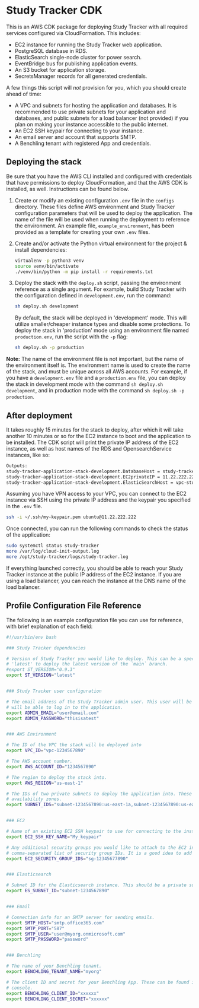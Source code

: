 # Study Tracker CDK

This is an AWS CDK package for deploying Study Tracker with all required services configured via CloudFormation. This 
includes:

- EC2 instance for running the Study Tracker web application.
- PostgreSQL database in RDS.
- ElasticSearch single-node cluster for power search.
- EventBridge bus for publishing application events.
- An S3 bucket for application storage.
- SecretsManager records for all generated credentials.

A few things this script will *not* provision for you, which you should create ahead of time:

- A VPC and subnets for hosting the application and databases. It is recommended to use private subnets for your application and databases, and public subnets for a load balancer (not provided) if you plan on making your instance accessible to the public internet. 
- An EC2 SSH keypair for connecting to your instance.
- An email server and account that supports SMTP.
- A Benchling tenant with registered App and credentials.

## Deploying the stack

Be sure that you have the AWS CLI installed and configured with credentials that have permissions 
to deploy CloudFormation, and that the AWS CDK is installed, as well. Instructions can be found
below. 

1. Create or modify an existing configuration `.env` file in the `configs` directory. These files define AWS environment and Study Tracker configuration parameters that will be used to deploy the application. The name of the file will be used when running the deployment to reference the environment. An example file, `example_environment`, has been provided as a template for creating your own `.env` files.
2. Create and/or activate the Python virtual environment for the project & install dependencies:

    ```bash
   virtualenv -p python3 venv
   source venv/bin/activate
   ./venv/bin/python -m pip install -r requirements.txt
    ```
3. Deploy the stack with the `deploy.sh` script, passing the environment reference as a single argument. For example, build Study Tracker with the configuration defined in `development.env`, run the command:

    ```bash
   sh deploy.sh development
    ```
   
   By default, the stack will be deployed in 'development' mode. This will utilize smaller/cheaper instance types and disable some protections. To deploy the stack in 'production' mode using an environment file named `production.env`, run the script with the `-p` flag:

   ```bash
   sh deploy.sh -p production
   ```
   
**Note:** The name of the environment file is not important, but the name of the environment itself is. The environment name is used to create the name of the stack, and must be unique across all AWS accounts. For example, if you have a `development.env` file and a `production.env` file, you can deploy the stack in development mode with the command `sh deploy.sh development`, and in production mode with the command `sh deploy.sh -p production`.

## After deployment

It takes roughly 15 minutes for the stack to deploy, after which it will take another 10 minutes or so for the EC2 instance to boot and the application to be installed. The CDK script will print the private IP address of the EC2 instance, as well as host names of the RDS and OpensearchService instances, like so:

```bash
Outputs:
study-tracker-application-stack-development.DatabaseHost = study-tracker-rds-postgres-development.xxxxxxxx.us-east-1.rds.amazonaws.com
study-tracker-application-stack-development.EC2privateIP = 11.22.222.222
study-tracker-application-stack-development.ElasticSearchHost = vpc-study-tracker-search-xxxxxxxx.us-east-1.es.amazonaws.com
```

Assuming you have VPN access to your VPC, you can connect to the EC2 instance via SSH using the private IP address and the keypair you specified in the `.env` file. 

```bash
ssh -i ~/.ssh/my-keypair.pem ubuntu@11.22.222.222
```

Once connected, you can run the following commands to check the status of the application:

```bash
sudo systemctl status study-tracker
more /var/log/cloud-init-output.log
more /opt/study-tracker/logs/study-tracker.log
```

If everything launched correctly, you should be able to reach your Study Tracker instance at the public IP address of the EC2 instance. If you are using a load balancer, you can reach the instance at the DNS name of the load balancer.

## Profile Configuration File Reference

The following is an example configuration file you can use for reference, with brief explanation of each field:

```bash
#!/usr/bin/env bash

### Study Tracker dependencies

# Version of Study Tracker you would like to deploy. This can be a specific version number, or 
# 'latest' to deploy the latest version of the `main` branch.
#export ST_VERSION="0.9.3"
export ST_VERSION="latest"


### Study Tracker user configuration

# The email address of the Study Tracker admin user. This user will be created in the database and 
# will be able to log in to the application.
export ADMIN_EMAIL="user@email.com"
export ADMIN_PASSWORD="thisisatest"


### AWS Environment

# The ID of the VPC the stack will be deployed into
export VPC_ID="vpc-1234567890"

# The AWS account number.
export AWS_ACCOUNT_ID="1234567890"

# The region to deploy the stack into.
export AWS_REGION="us-east-1"

# The IDs of two private subnets to deploy the application into. These should be in different 
# availability zones.
export SUBNET_IDS="subnet-1234567890:us-east-1a,subnet-1234567890:us-east-1b"


### EC2

# Name of an existing EC2 SSH keypair to use for connecting to the instance.
export EC2_SSH_KEY_NAME="My_keypair"

# Any additional security groups you would like to attach to the EC2 instance. This should be a 
# comma-separated list of security group IDs. It is a good idea to add your default VPC group here.
export EC2_SECURITY_GROUP_IDS="sg-12345677890"


### Elasticsearch

# Subnet ID for the Elasticsearch instance. This should be a private subnet.
export ES_SUBNET_ID="subnet-1234567890"


### Email

# Connection info for an SMTP server for sending emails.
export SMTP_HOST="smtp.office365.com"
export SMTP_PORT="587"
export SMTP_USER="user@myorg.onmicrosoft.com"
export SMTP_PASSWORD="password"


### Benchling

# The name of your Benchling tenant.
export BENCHLING_TENANT_NAME="myorg"

# The client ID and secret for your Benchling App. These can be found in the Benchling developer 
# console.
export BENCHLING_CLIENT_ID="xxxxxx"
export BENCHLING_CLIENT_SECRET="xxxxxx"
```